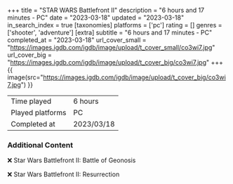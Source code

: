 +++
title = "STAR WARS Battlefront II"
description = "6 hours and 17 minutes - PC"
date = "2023-03-18"
updated = "2023-03-18"
in_search_index = true
[taxonomies]
platforms = ['pc']
rating = []
genres = ['shooter', 'adventure']
[extra]
subtitle = "6 hours and 17 minutes - PC"
completed_at = "2023-03-18"
url_cover_small = "https://images.igdb.com/igdb/image/upload/t_cover_small/co3wi7.jpg"
url_cover_big = "https://images.igdb.com/igdb/image/upload/t_cover_big/co3wi7.jpg"
+++
{{ image(src="https://images.igdb.com/igdb/image/upload/t_cover_big/co3wi7.jpg") }}

|              |            |
| ------------ | ---------- |
| Time played  | 6 hours |
| Played platforms    | PC |
| Completed at | 2023/03/18 |



### Additional Content


❌ Star Wars Battlefront II: Battle of Geonosis

❌ Star Wars Battlefront II: Resurrection
